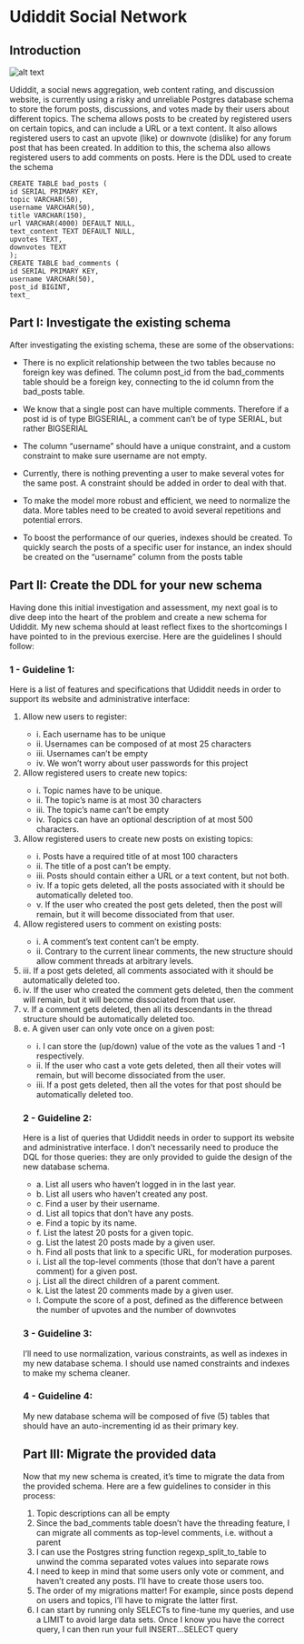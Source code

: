# Udiddit Social Network

## Introduction

![alt text](https://cdn.searchenginejournal.com/wp-content/uploads/2021/09/16-reasons-why-social-media-is-important-to-your-company-616d3200e6dc6-sej.png)

Udiddit, a social news aggregation, web content rating, and discussion website, is currently 
using a risky and unreliable Postgres database schema to store the forum posts, 
discussions, and votes made by their users about different topics.
The schema allows posts to be created by registered users on certain topics, and can 
include a URL or a text content. It also allows registered users to cast an upvote (like) or 
downvote (dislike) for any forum post that has been created. In addition to this, the schema 
also allows registered users to add comments on posts.
Here is the DDL used to create the schema

```
CREATE TABLE bad_posts (
id SERIAL PRIMARY KEY,
topic VARCHAR(50),
username VARCHAR(50),
title VARCHAR(150),
url VARCHAR(4000) DEFAULT NULL,
text_content TEXT DEFAULT NULL,
upvotes TEXT,
downvotes TEXT
);
CREATE TABLE bad_comments (
id SERIAL PRIMARY KEY,
username VARCHAR(50),
post_id BIGINT,
text_
```

## Part I: Investigate the existing schema
After investigating the existing schema, these are some of the observations:

- There is no explicit relationship between the two tables because no foreign key 
was defined. The column post_id from the bad_comments table should be a 
foreign key, connecting to the id column from the bad_posts table.

- We know that a single post can have multiple comments. Therefore if a post id is 
of type BIGSERIAL, a comment can’t be of type SERIAL, but rather BIGSERIAL

- The column “username” should have a unique constraint, and a custom constraint 
to make sure username are not empty.

- Currently, there is nothing preventing a user to make several votes for the same 
post. A constraint should be added in order to deal with that.

- To make the model more robust and efficient, we need to normalize the data. 
More tables need to be created to avoid several repetitions and potential errors.

- To boost the performance of our queries, indexes should be created. To quickly 
search the posts of a specific user for instance, an index should be created on the 
“username” column from the posts table


## Part II: Create the DDL for your new schema

Having done this initial investigation and assessment, my next goal is to dive deep into the 
heart of the problem and create a new schema for Udiddit. My new schema should at least 
reflect fixes to the shortcomings I have pointed to in the previous exercise. Here are the 
guidelines I should follow:

### 1 -  Guideline 1: 
Here is a list of features and specifications that Udiddit needs in order to support its website and administrative interface:

  <ol>
  <li>Allow new users to register:</li>
    <ul>
    <li>i. Each username has to be unique</li>
    <li>ii. Usernames can be composed of at most 25 characters</li>
    <li>iii. Usernames can’t be empty</li>
    <li>iv. We won’t worry about user passwords for this project</li>
    </ul>
    
<li>Allow registered users to create new topics:</li>
<ul>
<li>i. Topic names have to be unique.</li>
<li>ii. The topic’s name is at most 30 characters</li>
<li>iii. The topic’s name can’t be empty</li>
<li>iv. Topics can have an optional description of at most 500 characters.</li>
</ul>

<li>Allow registered users to create new posts on existing topics:</li>
<ul>
<li>i. Posts have a required title of at most 100 characters</li>
<li>ii. The title of a post can’t be empty.</li>
<li>iii. Posts should contain either a URL or a text content, but not both.</li>
<li>iv. If a topic gets deleted, all the posts associated with it should be 
automatically deleted too.</li>
<li>v. If the user who created the post gets deleted, then the post will 
remain, but it will become dissociated from that user.</li>
</ul>


<li>Allow registered users to comment on existing posts:</li>
<ul>
<li>i. A comment’s text content can’t be empty.</li>
<li>ii. Contrary to the current linear comments, the new structure should 
allow comment threads at arbitrary levels.</ul>
<li>iii. If a post gets deleted, all comments associated with it should be 
automatically deleted too.</li>
<li>iv. If the user who created the comment gets deleted, then the comment 
will remain, but it will become dissociated from that user.</li>
<li>v. If a comment gets deleted, then all its descendants in the thread 
structure should be automatically deleted too.</li>
</ul>

<li>e. A given user can only vote once on a given post:</li>
<ul>
<li>i. I can store the (up/down) value of the vote as the values 1 and -1 
respectively.</li>
<li>ii. If the user who cast a vote gets deleted, then all their votes will 
remain, but will become dissociated from the user.</li>
<li>iii. If a post gets deleted, then all the votes for that post should be 
automatically deleted too.</li>

</ul>

### 2 - Guideline 2: 
Here is a list of queries that Udiddit needs in order to support its website and administrative interface. I don’t necessarily need to produce the DQL 
for those queries: they are only provided to guide the design of the new database 
schema.

<ul>
<li>a. List all users who haven’t logged in in the last year.</li>
<li>b. List all users who haven’t created any post.</li>
<li>c. Find a user by their username.</li>
<li>d. List all topics that don’t have any posts.</li>
<li>e. Find a topic by its name.</li>
<li>f. List the latest 20 posts for a given topic.</li>
<li>g. List the latest 20 posts made by a given user.</li>
<li>h. Find all posts that link to a specific URL, for moderation purposes.</li>
<li>i. List all the top-level comments (those that don’t have a parent comment) for 
a given post.</li>
<li>j. List all the direct children of a parent comment.</li>
<li>k. List the latest 20 comments made by a given user.</li>
<li>l. Compute the score of a post, defined as the difference between the number 
of upvotes and the number of downvotes</li>
</ul>




### 3 - Guideline 3: 
I’ll need to use normalization, various constraints, as well as indexes in my new database schema. I should use named constraints and indexes to make my
schema cleaner.
### 4 - Guideline 4: 
My new database schema will be composed of five (5) tables that should have an auto-incrementing id as their primary key.

## Part III: Migrate the provided data

Now that my new schema is created, it’s time to migrate the data from the provided 
schema. Here are a few guidelines to consider in this process:
<ol>
<li>Topic descriptions can all be empty</li>
<li>Since the bad_comments table doesn’t have the threading feature, I can migrate all 
comments as top-level comments, i.e. without a parent</li>
<li>I can use the Postgres string function regexp_split_to_table to unwind the comma separated votes values into separate rows</li>
<li>I need to keep in mind that some users only vote or comment, and haven’t created 
any posts. I’ll have to create those users too.</li>
<li>The order of my migrations matter! For example, since posts depend on users and 
topics, I’ll have to migrate the latter first.</li>
<li> I can start by running only SELECTs to fine-tune my queries, and use a LIMIT to avoid 
large data sets. Once I know you have the correct query, I can then run your full 
INSERT...SELECT query</li>
</ol>

